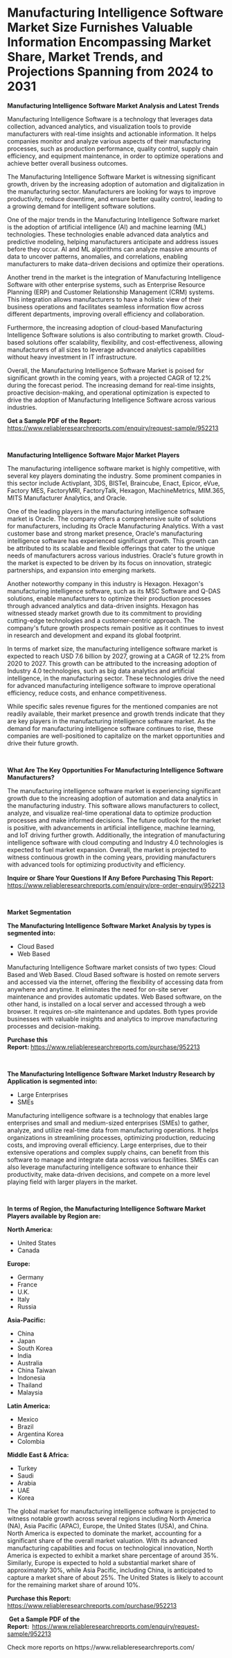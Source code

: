 <p><h1>Manufacturing Intelligence Software Market Size Furnishes Valuable Information Encompassing Market Share, Market Trends, and Projections Spanning from 2024 to 2031</h1></p><p><strong>Manufacturing Intelligence Software Market Analysis and Latest Trends</strong></p>
<p><p>Manufacturing Intelligence Software is a technology that leverages data collection, advanced analytics, and visualization tools to provide manufacturers with real-time insights and actionable information. It helps companies monitor and analyze various aspects of their manufacturing processes, such as production performance, quality control, supply chain efficiency, and equipment maintenance, in order to optimize operations and achieve better overall business outcomes.</p><p>The Manufacturing Intelligence Software Market is witnessing significant growth, driven by the increasing adoption of automation and digitalization in the manufacturing sector. Manufacturers are looking for ways to improve productivity, reduce downtime, and ensure better quality control, leading to a growing demand for intelligent software solutions.</p><p>One of the major trends in the Manufacturing Intelligence Software market is the adoption of artificial intelligence (AI) and machine learning (ML) technologies. These technologies enable advanced data analytics and predictive modeling, helping manufacturers anticipate and address issues before they occur. AI and ML algorithms can analyze massive amounts of data to uncover patterns, anomalies, and correlations, enabling manufacturers to make data-driven decisions and optimize their operations.</p><p>Another trend in the market is the integration of Manufacturing Intelligence Software with other enterprise systems, such as Enterprise Resource Planning (ERP) and Customer Relationship Management (CRM) systems. This integration allows manufacturers to have a holistic view of their business operations and facilitates seamless information flow across different departments, improving overall efficiency and collaboration.</p><p>Furthermore, the increasing adoption of cloud-based Manufacturing Intelligence Software solutions is also contributing to market growth. Cloud-based solutions offer scalability, flexibility, and cost-effectiveness, allowing manufacturers of all sizes to leverage advanced analytics capabilities without heavy investment in IT infrastructure.</p><p>Overall, the Manufacturing Intelligence Software Market is poised for significant growth in the coming years, with a projected CAGR of 12.2% during the forecast period. The increasing demand for real-time insights, proactive decision-making, and operational optimization is expected to drive the adoption of Manufacturing Intelligence Software across various industries.</p></p>
<p><strong>Get a Sample PDF of the Report:&nbsp;</strong> <a href="https://www.reliableresearchreports.com/enquiry/request-sample/952213">https://www.reliableresearchreports.com/enquiry/request-sample/952213</a></p>
<p>&nbsp;</p>
<p><strong>Manufacturing Intelligence Software Major Market Players</strong></p>
<p><p>The manufacturing intelligence software market is highly competitive, with several key players dominating the industry. Some prominent companies in this sector include Activplant, 3DS, BISTel, Braincube, Enact, Epicor, eVue, Factory MES, FactoryMRI, FactoryTalk, Hexagon, MachineMetrics, MIM.365, MITS Manufacturer Analytics, and Oracle.</p><p>One of the leading players in the manufacturing intelligence software market is Oracle. The company offers a comprehensive suite of solutions for manufacturers, including its Oracle Manufacturing Analytics. With a vast customer base and strong market presence, Oracle's manufacturing intelligence software has experienced significant growth. This growth can be attributed to its scalable and flexible offerings that cater to the unique needs of manufacturers across various industries. Oracle's future growth in the market is expected to be driven by its focus on innovation, strategic partnerships, and expansion into emerging markets.</p><p>Another noteworthy company in this industry is Hexagon. Hexagon's manufacturing intelligence software, such as its MSC Software and Q-DAS solutions, enable manufacturers to optimize their production processes through advanced analytics and data-driven insights. Hexagon has witnessed steady market growth due to its commitment to providing cutting-edge technologies and a customer-centric approach. The company's future growth prospects remain positive as it continues to invest in research and development and expand its global footprint.</p><p>In terms of market size, the manufacturing intelligence software market is expected to reach USD 7.6 billion by 2027, growing at a CAGR of 12.2% from 2020 to 2027. This growth can be attributed to the increasing adoption of Industry 4.0 technologies, such as big data analytics and artificial intelligence, in the manufacturing sector. These technologies drive the need for advanced manufacturing intelligence software to improve operational efficiency, reduce costs, and enhance competitiveness.</p><p>While specific sales revenue figures for the mentioned companies are not readily available, their market presence and growth trends indicate that they are key players in the manufacturing intelligence software market. As the demand for manufacturing intelligence software continues to rise, these companies are well-positioned to capitalize on the market opportunities and drive their future growth.</p></p>
<p>&nbsp;</p>
<p><strong>What Are The Key Opportunities For Manufacturing Intelligence Software Manufacturers?</strong></p>
<p><p>The manufacturing intelligence software market is experiencing significant growth due to the increasing adoption of automation and data analytics in the manufacturing industry. This software allows manufacturers to collect, analyze, and visualize real-time operational data to optimize production processes and make informed decisions. The future outlook for the market is positive, with advancements in artificial intelligence, machine learning, and IoT driving further growth. Additionally, the integration of manufacturing intelligence software with cloud computing and Industry 4.0 technologies is expected to fuel market expansion. Overall, the market is projected to witness continuous growth in the coming years, providing manufacturers with advanced tools for optimizing productivity and efficiency.</p></p>
<p><strong>Inquire or Share Your Questions If Any Before Purchasing This Report:</strong> <a href="https://www.reliableresearchreports.com/enquiry/pre-order-enquiry/952213">https://www.reliableresearchreports.com/enquiry/pre-order-enquiry/952213</a></p>
<p>&nbsp;</p>
<p><strong>Market Segmentation</strong></p>
<p><strong>The Manufacturing Intelligence Software Market Analysis by types is segmented into:</strong></p>
<p><ul><li>Cloud Based</li><li>Web Based</li></ul></p>
<p><p>Manufacturing Intelligence Software market consists of two types: Cloud Based and Web Based. Cloud Based software is hosted on remote servers and accessed via the internet, offering the flexibility of accessing data from anywhere and anytime. It eliminates the need for on-site server maintenance and provides automatic updates. Web Based software, on the other hand, is installed on a local server and accessed through a web browser. It requires on-site maintenance and updates. Both types provide businesses with valuable insights and analytics to improve manufacturing processes and decision-making.</p></p>
<p><strong>Purchase this Report:&nbsp;</strong><a href="https://www.reliableresearchreports.com/purchase/952213">https://www.reliableresearchreports.com/purchase/952213</a></p>
<p>&nbsp;</p>
<p><strong>The Manufacturing Intelligence Software Market Industry Research by Application is segmented into:</strong></p>
<p><ul><li>Large Enterprises</li><li>SMEs</li></ul></p>
<p><p>Manufacturing intelligence software is a technology that enables large enterprises and small and medium-sized enterprises (SMEs) to gather, analyze, and utilize real-time data from manufacturing operations. It helps organizations in streamlining processes, optimizing production, reducing costs, and improving overall efficiency. Large enterprises, due to their extensive operations and complex supply chains, can benefit from this software to manage and integrate data across various facilities. SMEs can also leverage manufacturing intelligence software to enhance their productivity, make data-driven decisions, and compete on a more level playing field with larger players in the market.</p></p>
<p>&nbsp;</p>
<p><strong>In terms of Region, the Manufacturing Intelligence Software Market Players available by Region are:</strong></p>
<p>
    <p> <strong> North America: </strong>
        <ul>
            <li>United States</li>
            <li>Canada</li>
        </ul>
        </p> 
    <p> <strong> Europe: </strong>
        <ul>
            <li>Germany</li>
            <li>France</li>
            <li>U.K.</li>
            <li>Italy</li>
            <li>Russia</li>
        </ul>
        </p> 
    <p> <strong> Asia-Pacific: </strong>
        <ul>
            <li>China</li>
            <li>Japan</li>
            <li>South Korea</li>
            <li>India</li>
            <li>Australia</li>
            <li>China Taiwan</li>
            <li>Indonesia</li>
            <li>Thailand</li>
            <li>Malaysia</li>
        </ul>
        </p> 
    <p> <strong> Latin America: </strong>
        <ul>
            <li>Mexico</li>
            <li>Brazil</li>
            <li>Argentina Korea</li>
            <li>Colombia</li>
        </ul>
        </p> 
    <p> <strong> Middle East & Africa: </strong>
        <ul>
            <li>Turkey</li>
            <li>Saudi</li>
            <li>Arabia</li>
            <li>UAE</li>
            <li>Korea</li>
        </ul>
    </p>
    </p>
<p><p>The global market for manufacturing intelligence software is projected to witness notable growth across several regions including North America (NA), Asia Pacific (APAC), Europe, the United States (USA), and China. North America is expected to dominate the market, accounting for a significant share of the overall market valuation. With its advanced manufacturing capabilities and focus on technological innovation, North America is expected to exhibit a market share percentage of around 35%. Similarly, Europe is expected to hold a substantial market share of approximately 30%, while Asia Pacific, including China, is anticipated to capture a market share of about 25%. The United States is likely to account for the remaining market share of around 10%.</p></p>
<p><strong>Purchase this Report: </strong><a href="https://www.reliableresearchreports.com/purchase/952213">https://www.reliableresearchreports.com/purchase/952213</a></p>
<p>&nbsp;<strong>Get a Sample PDF of the Report:&nbsp;&nbsp;</strong><a href="https://www.reliableresearchreports.com/enquiry/request-sample/952213">https://www.reliableresearchreports.com/enquiry/request-sample/952213</a></p>
<p><strong></strong></p>
<p>Check more reports on https://www.reliableresearchreports.com/</p>